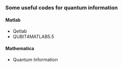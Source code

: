 ### Some useful codes for quantum information



#### Matlab
 - Qetlab
 - QUBIT4MATLAB5.5



#### Mathematica
  - Quantum Information
